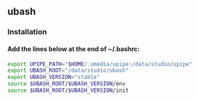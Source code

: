## ubash

### Installation

#### Add the lines below at the end of ~/.bashrc:
```bash
export UPIPE_PATH="$HOME/.umedia/upipe:/data/studio/upipe"
export UBASH_ROOT="/data/studio/ubash"
export UBASH_VERSION="stable"
source $UBASH_ROOT/$UBASH_VERSION/env
source $UBASH_ROOT/$UBASH_VERSION/init
```
